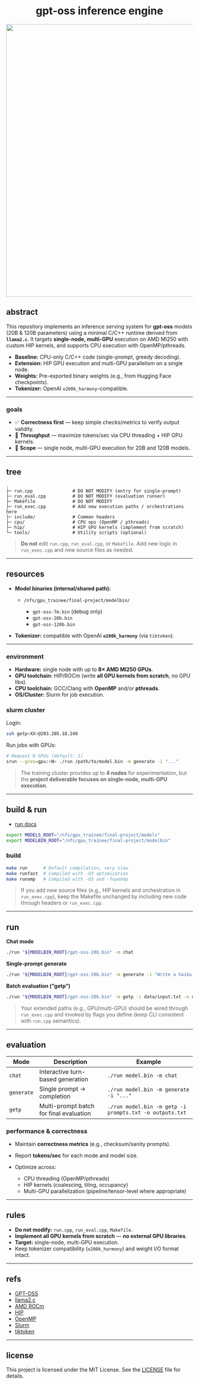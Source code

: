 <div align="center">

# gpt-oss inference engine

<img width="1589" height="734" alt="image" src="https://github.com/user-attachments/assets/8a797e2b-6ae5-4383-b6ff-4d5b914bbece" />

</div>

## abstract

This repository implements an inference serving system for **gpt-oss** models (20B & 120B parameters) using a minimal C/C++ runtime derived from **`llama2.c`**. It targets **single-node, multi-GPU** execution on AMD MI250 with custom HIP kernels, and supports CPU execution with OpenMP/pthreads.

- **Baseline:** CPU-only C/C++ code (single-prompt, greedy decoding).
- **Extension:** HIP GPU execution and multi-GPU parallelism on a single node.
- **Weights:** Pre-exported binary weights (e.g., from Hugging Face checkpoints).
- **Tokenizer:** OpenAI `o200k_harmony`-compatible.

---

### goals

- ✅ **Correctness first** — keep simple checks/metrics to verify output validity.
- 🚀 **Throughput** — maximize tokens/sec via CPU threading + HIP GPU kernels.
- 🧱 **Scope** — single node, multi-GPU execution for 20B and 120B models.

---

## tree

```
.
├─ run.cpp               # DO NOT MODIFY (entry for single-prompt)
├─ run_eval.cpp          # DO NOT MODIFY (evaluation runner)
├─ Makefile              # DO NOT MODIFY
├─ run_exec.cpp          # Add new execution paths / orchestrations here
├─ include/              # Common headers
├─ cpu/                  # CPU ops (OpenMP / pthreads)
├─ hip/                  # HIP GPU kernels (implement from scratch)
└─ tools/                # Utility scripts (optional)
```

> **Do not** edit `run.cpp`, `run_eval.cpp`, or `Makefile`. Add new logic in `run_exec.cpp` and new source files as needed.

---

## resources

- **Model binaries (internal/shared path):**

  - `/nfs/gpu_trainee/final-project/modelbin/`

    - `gpt-oss-7m.bin` (debug only)
    - `gpt-oss-20b.bin`
    - `gpt-oss-120b.bin`

- **Tokenizer:** compatible with OpenAI **`o200k_harmony`** (via `tiktoken`).

---

### environment

- **Hardware:** single node with up to **8× AMD MI250 GPUs**.
- **GPU toolchain:** HIP/ROCm (write **all GPU kernels from scratch**, no GPU libs).
- **CPU toolchain:** GCC/Clang with **OpenMP** and/or **pthreads**.
- **OS/Cluster:** Slurm for job execution.

### slurm cluster

Login:

```bash
ssh getp<XX>@203.205.18.240
```

Run jobs with GPUs:

```bash
# Request N GPUs (default: 1)
srun --gres=gpu:<N> ./run /path/to/model.bin -m generate -i "..."
```

> The training cluster provides up to **4 nodes** for experimentation, but the **project deliverable focuses on single-node, multi-GPU execution**.

---

## build & run

- [run docs](docs/setup.md)

```bash
export MODELS_ROOT="/nfs/gpu_trainee/final-project/models"
export MODELBIN_ROOT="/nfs/gpu_trainee/final-project/modelbin"
```

### build

```bash
make run      # Default compilation, very slow
make runfast  # Compiled with -O3 optimization
make runomp   # Compiled with -O3 and -fopenmp
```

> If you add new source files (e.g., HIP kernels and orchestration in `run_exec.cpp`), keep the Makefile unchanged by including new code through headers or `run_exec.cpp`.

---

## run

**Chat mode**

```bash
./run "${MODELBIN_ROOT}/gpt-oss-20b.bin" -m chat
```

**Single-prompt generate**

```bash
./run "${MODELBIN_ROOT}/gpt-oss-20b.bin" -m generate -i "Write a haiku about parallelism."
```

**Batch evaluation (“getp”)**

```bash
./run "${MODELBIN_ROOT}/gpt-oss-20b.bin" -m getp -i data/input.txt -o data/output.txt
```

> Your extended paths (e.g., GPU/multi-GPU) should be wired through `run_exec.cpp` and invoked by flags you define (keep CLI consistent with `run.cpp` semantics).

---

## evaluation

| Mode       | Description                             | Example                                                 |
| ---------- | --------------------------------------- | ------------------------------------------------------- |
| `chat`     | Interactive turn-based generation       | `./run model.bin -m chat`                               |
| `generate` | Single prompt → completion              | `./run model.bin -m generate -i "..."`                  |
| `getp`     | Multi-prompt batch for final evaluation | `./run model.bin -m getp -i prompts.txt -o outputs.txt` |

### performance & correctness

- Maintain **correctness metrics** (e.g., checksum/sanity prompts).
- Report **tokens/sec** for each mode and model size.
- Optimize across:

  - CPU threading (OpenMP/pthreads)
  - HIP kernels (coalescing, tiling, occupancy)
  - Multi-GPU parallelization (pipeline/tensor-level where appropriate)

---

## rules

- **Do not modify:** `run.cpp`, `run_eval.cpp`, `Makefile`.
- **Implement all GPU kernels from scratch** — **no external GPU libraries**.
- **Target:** single-node, multi-GPU execution.
- Keep tokenizer compatibility (`o200k_harmony`) and weight I/O format intact.

---

## refs

- [GPT-OSS](https://openai.com/index/introducing-gpt-oss/)
- [llama2.c](https://github.com/karpathy/llama2.c)
- [AMD ROCm](https://rocm.docs.amd.com/)
- [HIP](https://rocm.docs.amd.com/projects/HIP/en/latest/)
- [OpenMP](https://www.openmp.org/specifications/)
- [Slurm](https://slurm.schedmd.com/documentation.html)
- [tiktoken](https://github.com/openai/tiktoken)

---

## license

This project is licensed under the MIT License. See the [LICENSE](LICENSE) file for details.
